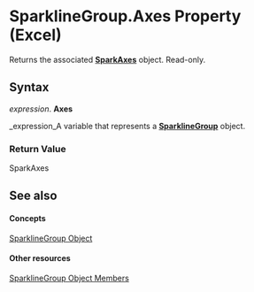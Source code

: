 
# SparklineGroup.Axes Property (Excel)

Returns the associated  **[SparkAxes](bcd36a3c-772e-3317-b22e-27447ce23e5b.md)** object. Read-only.


## Syntax

 _expression_. **Axes**

 _expression_A variable that represents a  **[SparklineGroup](cc694d97-a3d3-3473-2e37-0ede67b97680.md)** object.


### Return Value

SparkAxes


## See also


#### Concepts


 [SparklineGroup Object](cc694d97-a3d3-3473-2e37-0ede67b97680.md)
#### Other resources


 [SparklineGroup Object Members](dad308ee-d69b-748d-d0c8-ad63c643808f.md)
